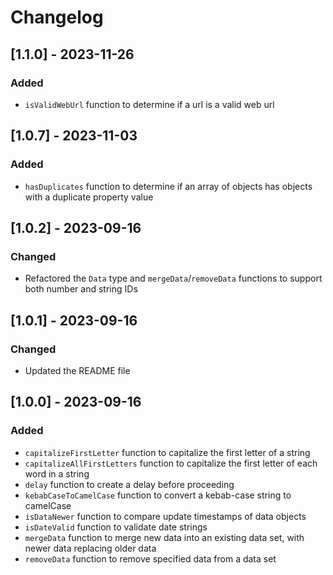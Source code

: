 # Changelog

## [1.1.0] - 2023-11-26

### Added
- `isValidWebUrl` function to determine if a url is a valid web url

## [1.0.7] - 2023-11-03

### Added
- `hasDuplicates` function to determine if an array of objects has objects with a duplicate property value

## [1.0.2] - 2023-09-16

### Changed
- Refactored the `Data` type and `mergeData`/`removeData` functions to support both number and string IDs

## [1.0.1] - 2023-09-16

### Changed
- Updated the README file

## [1.0.0] - 2023-09-16

### Added
- `capitalizeFirstLetter` function to capitalize the first letter of a string
- `capitalizeAllFirstLetters` function to capitalize the first letter of each word in a string
- `delay` function to create a delay before proceeding
- `kebabCaseToCamelCase` function to convert a kebab-case string to camelCase
- `isDataNewer` function to compare update timestamps of data objects
- `isDateValid` function to validate date strings
- `mergeData` function to merge new data into an existing data set, with newer data replacing older data
- `removeData` function to remove specified data from a data set
